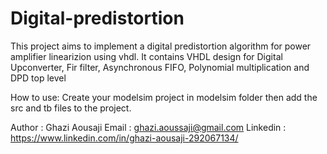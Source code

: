 # Digital-predistortion
This project aims to implement a digital predistortion algorithm for power amplifier linearizion using vhdl. It contains VHDL design for Digital Upconverter, Fir filter, Asynchronous FIFO, Polynomial multiplication and DPD top level 

How to use:
Create your modelsim project in modelsim folder then add the src and tb files to the project.

Author    : Ghazi Aousaji
Email     : ghazi.aoussaji@gmail.com 
Linkedin  : https://www.linkedin.com/in/ghazi-aousaji-292067134/

